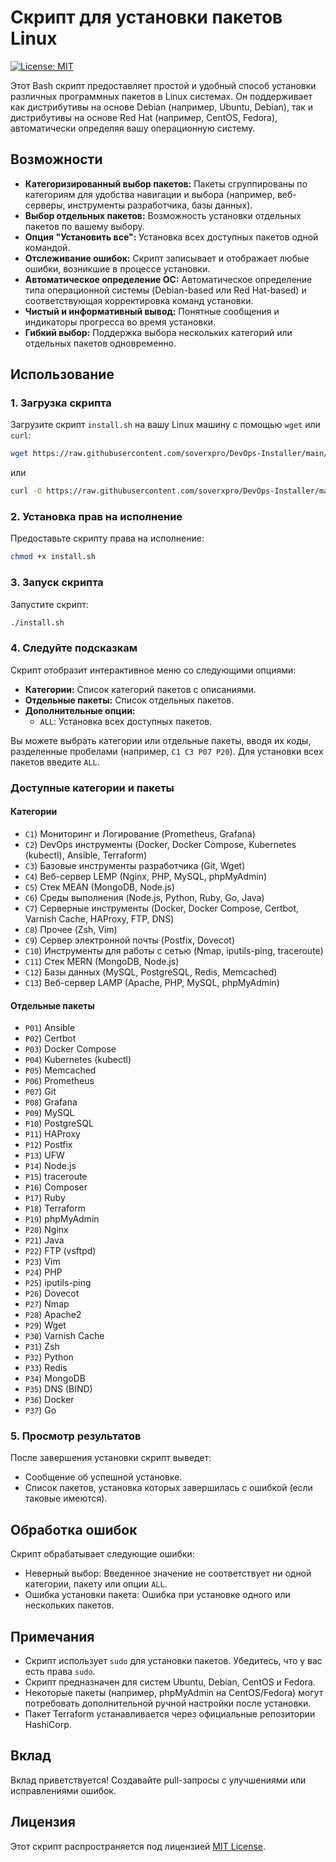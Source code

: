 
# Скрипт для установки пакетов Linux

[![License: MIT](https://img.shields.io/badge/License-MIT-yellow.svg)](https://opensource.org/licenses/MIT)

Этот Bash скрипт предоставляет простой и удобный способ установки различных программных пакетов в Linux системах. Он поддерживает как дистрибутивы на основе Debian (например, Ubuntu, Debian), так и дистрибутивы на основе Red Hat (например, CentOS, Fedora), автоматически определяя вашу операционную систему.

## Возможности

*   **Категоризированный выбор пакетов:** Пакеты сгруппированы по категориям для удобства навигации и выбора (например, веб-серверы, инструменты разработчика, базы данных).
*   **Выбор отдельных пакетов:** Возможность установки отдельных пакетов по вашему выбору.
*   **Опция "Установить все":** Установка всех доступных пакетов одной командой.
*   **Отслеживание ошибок:** Скрипт записывает и отображает любые ошибки, возникшие в процессе установки.
*   **Автоматическое определение ОС:** Автоматическое определение типа операционной системы (Debian-based или Red Hat-based) и соответствующая корректировка команд установки.
*   **Чистый и информативный вывод:** Понятные сообщения и индикаторы прогресса во время установки.
*   **Гибкий выбор:** Поддержка выбора нескольких категорий или отдельных пакетов одновременно.

## Использование

### 1. Загрузка скрипта

Загрузите скрипт `install.sh` на вашу Linux машину с помощью `wget` или `curl`:

```bash
wget https://raw.githubusercontent.com/soverxpro/DevOps-Installer/main/install.sh
````

или

```bash
curl -O https://raw.githubusercontent.com/soverxpro/DevOps-Installer/main/install.sh
```

### 2. Установка прав на исполнение

Предоставьте скрипту права на исполнение:

```bash
chmod +x install.sh
```

### 3\. Запуск скрипта

Запустите скрипт:

```bash
./install.sh
```

### 4\. Следуйте подсказкам

Скрипт отобразит интерактивное меню со следующими опциями:

  * **Категории:** Список категорий пакетов с описаниями.
  * **Отдельные пакеты:** Список отдельных пакетов.
  * **Дополнительные опции:**
      * `ALL`: Установка всех доступных пакетов.

Вы можете выбрать категории или отдельные пакеты, вводя их коды, разделенные пробелами (например, `C1 C3 P07 P20`). Для установки всех пакетов введите `ALL`.

### Доступные категории и пакеты

#### Категории

  * `C1`) Мониторинг и Логирование (Prometheus, Grafana)
  * `C2`) DevOps инструменты (Docker, Docker Compose, Kubernetes (kubectl), Ansible, Terraform)
  * `C3`) Базовые инструменты разработчика (Git, Wget)
  * `C4`) Веб-сервер LEMP (Nginx, PHP, MySQL, phpMyAdmin)
  * `C5`) Стек MEAN (MongoDB, Node.js)
  * `C6`) Среды выполнения (Node.js, Python, Ruby, Go, Java)
  * `C7`) Серверные инструменты (Docker, Docker Compose, Certbot, Varnish Cache, HAProxy, FTP, DNS)
  * `C8`) Прочее (Zsh, Vim)
  * `C9`) Сервер электронной почты (Postfix, Dovecot)
  * `C10`) Инструменты для работы с сетью (Nmap, iputils-ping, traceroute)
  * `C11`) Стек MERN (MongoDB, Node.js)
  * `C12`) Базы данных (MySQL, PostgreSQL, Redis, Memcached)
  * `C13`) Веб-сервер LAMP (Apache, PHP, MySQL, phpMyAdmin)

#### Отдельные пакеты

  * `P01`) Ansible
  * `P02`) Certbot
  * `P03`) Docker Compose
  * `P04`) Kubernetes (kubectl)
  * `P05`) Memcached
  * `P06`) Prometheus
  * `P07`) Git
  * `P08`) Grafana
  * `P09`) MySQL
  * `P10`) PostgreSQL
  * `P11`) HAProxy
  * `P12`) Postfix
  * `P13`) UFW
  * `P14`) Node.js
  * `P15`) traceroute
  * `P16`) Composer
  * `P17`) Ruby
  * `P18`) Terraform
  * `P19`) phpMyAdmin
  * `P20`) Nginx
  * `P21`) Java
  * `P22`) FTP (vsftpd)
  * `P23`) Vim
  * `P24`) PHP
  * `P25`) iputils-ping
  * `P26`) Dovecot
  * `P27`) Nmap
  * `P28`) Apache2
  * `P29`) Wget
  * `P30`) Varnish Cache
  * `P31`) Zsh
  * `P32`) Python
  * `P33`) Redis
  * `P34`) MongoDB
  * `P35`) DNS (BIND)
  * `P36`) Docker
  * `P37`) Go

### 5\. Просмотр результатов

После завершения установки скрипт выведет:

  * Сообщение об успешной установке.
  * Список пакетов, установка которых завершилась с ошибкой (если таковые имеются).

## Обработка ошибок

Скрипт обрабатывает следующие ошибки:

  * Неверный выбор: Введенное значение не соответствует ни одной категории, пакету или опции `ALL`.
  * Ошибка установки пакета: Ошибка при установке одного или нескольких пакетов.

## Примечания

  * Скрипт использует `sudo` для установки пакетов. Убедитесь, что у вас есть права `sudo`.
  * Скрипт предназначен для систем Ubuntu, Debian, CentOS и Fedora.
  * Некоторые пакеты (например, phpMyAdmin на CentOS/Fedora) могут потребовать дополнительной ручной настройки после установки.
  * Пакет Terraform устанавливается через официальные репозитории HashiCorp.

## Вклад

Вклад приветствуется\! Создавайте pull-запросы с улучшениями или исправлениями ошибок.

## Лицензия

Этот скрипт распространяется под лицензией [MIT License](https://www.google.com/url?sa=E&source=gmail&q=https://opensource.org/licenses/MIT).

